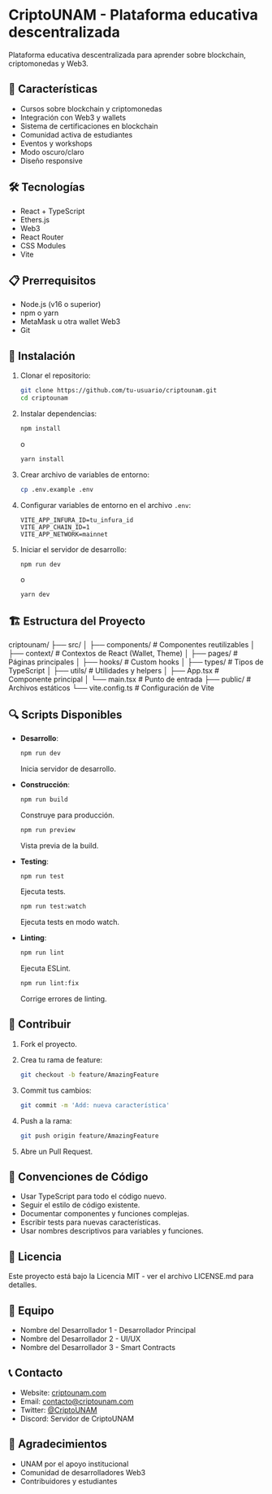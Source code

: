 # CriptoUNAM - Plataforma educativa descentralizada

Plataforma educativa descentralizada para aprender sobre blockchain, criptomonedas y Web3.

## 🚀 Características

- Cursos sobre blockchain y criptomonedas
- Integración con Web3 y wallets
- Sistema de certificaciones en blockchain
- Comunidad activa de estudiantes
- Eventos y workshops
- Modo oscuro/claro
- Diseño responsive

## 🛠️ Tecnologías

- React + TypeScript
- Ethers.js
- Web3
- React Router
- CSS Modules
- Vite

## 📋 Prerrequisitos

- Node.js (v16 o superior)
- npm o yarn
- MetaMask u otra wallet Web3
- Git

## 🔧 Instalación

1. Clonar el repositorio:

    ```bash
    git clone https://github.com/tu-usuario/criptounam.git
    cd criptounam
    ```

2. Instalar dependencias:

    ```bash
    npm install
    ```

    o

    ```bash
    yarn install
    ```

3. Crear archivo de variables de entorno:

    ```bash
    cp .env.example .env
    ```

4. Configurar variables de entorno en el archivo `.env`:

    ```env
    VITE_APP_INFURA_ID=tu_infura_id
    VITE_APP_CHAIN_ID=1
    VITE_APP_NETWORK=mainnet
    ```

5. Iniciar el servidor de desarrollo:

    ```bash
    npm run dev
    ```

    o

    ```bash
    yarn dev
    ```

## 🏗️ Estructura del Proyecto


criptounam/
├── src/
│ ├── components/ # Componentes reutilizables
│ ├── context/ # Contextos de React (Wallet, Theme)
│ ├── pages/ # Páginas principales
│ ├── hooks/ # Custom hooks
│ ├── types/ # Tipos de TypeScript
│ ├── utils/ # Utilidades y helpers
│ ├── App.tsx # Componente principal
│ └── main.tsx # Punto de entrada
├── public/ # Archivos estáticos
└── vite.config.ts # Configuración de Vite



## 🔍 Scripts Disponibles

- **Desarrollo**: 

    ```bash
    npm run dev
    ```

    Inicia servidor de desarrollo.

- **Construcción**:

    ```bash
    npm run build
    ```

    Construye para producción.

    ```bash
    npm run preview
    ```

    Vista previa de la build.

- **Testing**:

    ```bash
    npm run test
    ```

    Ejecuta tests.

    ```bash
    npm run test:watch
    ```

    Ejecuta tests en modo watch.

- **Linting**:

    ```bash
    npm run lint
    ```

    Ejecuta ESLint.

    ```bash
    npm run lint:fix
    ```

    Corrige errores de linting.

## 🤝 Contribuir

1. Fork el proyecto.
2. Crea tu rama de feature:

    ```bash
    git checkout -b feature/AmazingFeature
    ```

3. Commit tus cambios:

    ```bash
    git commit -m 'Add: nueva característica'
    ```

4. Push a la rama:

    ```bash
    git push origin feature/AmazingFeature
    ```

5. Abre un Pull Request.

## 📝 Convenciones de Código

- Usar TypeScript para todo el código nuevo.
- Seguir el estilo de código existente.
- Documentar componentes y funciones complejas.
- Escribir tests para nuevas características.
- Usar nombres descriptivos para variables y funciones.

## 📄 Licencia

Este proyecto está bajo la Licencia MIT - ver el archivo LICENSE.md para detalles.

## 👥 Equipo

- Nombre del Desarrollador 1 - Desarrollador Principal
- Nombre del Desarrollador 2 - UI/UX
- Nombre del Desarrollador 3 - Smart Contracts

## 📞 Contacto

- Website: [criptounam.com](https://criptounam.com)
- Email: contacto@criptounam.com
- Twitter: [@CriptoUNAM](https://twitter.com/CriptoUNAM)
- Discord: Servidor de CriptoUNAM

## 🙏 Agradecimientos

- UNAM por el apoyo institucional
- Comunidad de desarrolladores Web3
- Contribuidores y estudiantes

